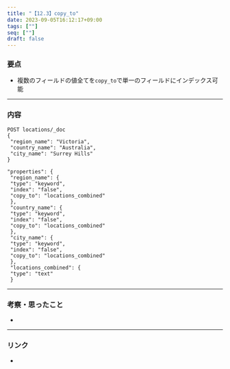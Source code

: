 ```yaml
---
title: "【12.3】copy_to"
date: 2023-09-05T16:12:17+09:00
tags: [""]
seq: [""]
draft: false
---
```


### 要点
- 複数のフィールドの値全てを`copy_to`で単一のフィールドにインデックス可能


---
### 内容
```
POST locations/_doc
{
 "region_name": "Victoria",
 "country_name": "Australia",
 "city_name": "Surrey Hills"
}
```

```
"properties": {
 "region_name": {
 "type": "keyword",
 "index": "false",
 "copy_to": "locations_combined"
 },
 "country_name": {
 "type": "keyword",
 "index": "false",
 "copy_to": "locations_combined"
 },
 "city_name": {
 "type": "keyword",
 "index": "false",
 "copy_to": "locations_combined"
 },
 "locations_combined": {
 "type": "text"
 } 

```

---
### 考察・思ったこと
- 

---
### リンク
- 